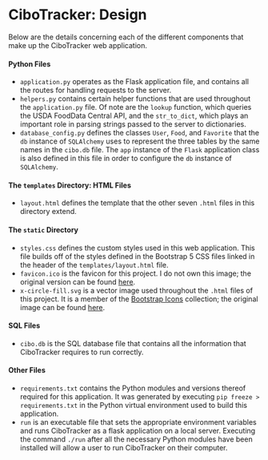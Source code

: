 # CiboTracker: Design
Below are the details concerning each of the different components that make up the CiboTracker web application.

#### Python Files
+ `application.py` operates as the Flask application file, and contains all the routes for handling requests to the server. 
+ `helpers.py` contains certain helper functions that are used throughout the `application.py` file. Of note are the `lookup` function, which queries the USDA FoodData Central API, and the `str_to_dict`, which plays an important role in parsing strings passed to the server to dictionaries.
+ `database_config.py` defines the classes `User`, `Food`, and `Favorite` that the `db` instance of `SQLAlchemy` uses to represent the three tables by the same names in the `cibo.db` file. The `app` instance of the `Flask` application class is also defined in this file in order to configure the `db` instance of `SQLAlchemy`.

#### The `templates` Directory: HTML Files
+ `layout.html` defines the template that the other seven `.html` files in this directory extend.

#### The `static` Directory
+ `styles.css` defines the custom styles used in this web application. This file builds off of the styles defined in the Bootstrap 5 CSS files linked in the header of the `templates/layout.html` file. 
+ `favicon.ico` is the favicon for this project. I do not own this image; the original version can be found [here](https://favicon.io/emoji-favicons/kiwi-fruit).
+ `x-circle-fill.svg` is a vector image used throughout the `.html` files of this project. It is a member of the [Bootstrap Icons](https://icons.getbootstrap.com/) collection; the original image can be found [here](https://icons.getbootstrap.com/icons/x-circle-fill/).

#### SQL Files
+ `cibo.db` is the SQL database file that contains all the information that CiboTracker requires to run correctly.

#### Other Files
+ `requirements.txt` contains the Python modules and versions thereof required for this application. It was generated by executing `pip freeze > requirements.txt` in the Python virtual environment used to build this application.
+ `run` is an executable file that sets the appropriate environment variables and runs CiboTracker as a flask application on a local server. Executing the command `./run` after all the necessary Python modules have been installed will allow a user to run CiboTracker on their computer. 
